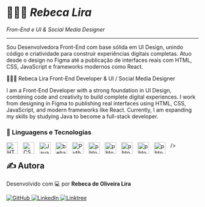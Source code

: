 # 👩🏻‍💻 *Rebeca Lira*

*Fron-End e UI & Social Media Designer* 

---
Sou Desenvolvedora Front-End com base sólida em UI Design, unindo código e criatividade para construir experiências digitais completas. Atuo desde o design no Figma até a publicação de interfaces reais com HTML, CSS, JavaScript e frameworks modernos como React.

👩🏻‍💻 Rebeca Lira
Front-End Developer & UI / Social Media Designer

I am a Front-End Developer with a strong foundation in UI Design, combining code and creativity to build complete digital experiences. I work from designing in Figma to publishing real interfaces using HTML, CSS, JavaScript, and modern frameworks like React.
Currently, I am expanding my skills by studying Java to become a full-stack developer.



### 🤖 Linguagens e Tecnologias

<img 
    align="left" 
    alt="HTML"
    title="HTML" 
    width="30px" 
    style="padding-right: 10px;" 
    src="https://cdn.jsdelivr.net/gh/devicons/devicon@latest/icons/html5/html5-original.svg" 
/>
<img 
    align="left" 
    alt="CSS" 
    title="CSS"
    width="30px" 
    style="padding-right: 10px;" 
    src="https://cdn.jsdelivr.net/gh/devicons/devicon@latest/icons/css3/css3-original.svg" 
/>

<img 
    align="left" 
    alt="JavaScript" 
    title="JavaScript"
    width="30px" 
    style="padding-right: 10px;" 
    src="https://cdn.jsdelivr.net/gh/devicons/devicon@latest/icons/javascript/javascript-original.svg" 
/> 

<img 
    align="left" 
    alt="behance" 
    title="behance"
    width="30px" 
    style="padding-right: 10px;" 
    src="https://cdn.jsdelivr.net/gh/devicons/devicon@latest/icons/behance/behance-original.svg" 
/>
<img 
    align="left" 
    alt="Python" 
    title="Python"
    width="30px" 
    style="padding-right: 10px;" 
    src="https://cdn.jsdelivr.net/gh/devicons/devicon@latest/icons/python/python-original.svg" 
/>

<img 
    align="left"  
    alt="phto" 
    title="Photo"
    width="30px" 
    style="padding-right: 10px;" 
    src="https://cdn.jsdelivr.net/gh/devicons/devicon@latest/icons/react/react-original.svg"
 />
 
<img 
    align="left"  
    alt="phto" 
    title="Photo"
    width="30px" 
    style="padding-right: 10px;" 
    src="https://cdn.jsdelivr.net/gh/devicons/devicon@latest/icons/nodejs/nodejs-original.svg"
 />

 
<img 
    align="left"  
    alt="phto" 
    title="Photo"
    width="30px" 
    style="padding-right: 10px;" 
    src="https://cdn.jsdelivr.net/gh/devicons/devicon@latest/icons/figma/figma-original.svg"
/>


<img 
    align="left"  
    alt="phto" 
    title="Photo"
    width="30px" 
    style="padding-right: 10px;" 
    src="https://cdn.jsdelivr.net/gh/devicons/devicon@latest/icons/illustrator/illustrator-plain.svg"
/>

<img 
    align="left"  
    alt="phto" 
    title="Photo"
    width="30px" 
    style="padding-right: 10px;" 
    src="https://cdn.jsdelivr.net/gh/devicons/devicon@latest/icons/photoshop/photoshop-original.svg" 
/>
/>

## ✍️ Autora

Desenvolvido com 💻 por **Rebeca de Oliveira Lira**

<div align="left">
  <a href="https://github.com/becaliraa" target="_blank">
    <img alt="GitHub" src="https://img.shields.io/badge/GitHub-000?style=for-the-badge&logo=github&logoColor=white"/>
  </a>
  <a href="https://www.linkedin.com/in/becalira/" target="_blank">
    <img alt="LinkedIn" src="https://img.shields.io/badge/LinkedIn-0077B5?style=for-the-badge&logo=linkedin&logoColor=white"/>
  </a>
  <a href="https://linktr.ee/devbeca" target="_blank">
    <img alt="Linktree" src="https://img.shields.io/badge/Linktree-39e09b?style=for-the-badge&logo=linktree&logoColor=white"/>
  </a>
</div>


